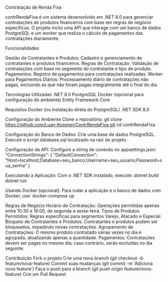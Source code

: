 Contratação de Renda Fixa

contrRendaFixa é um sistema desenvolvido em .NET 8.0 para gerenciar contratações de produtos financeiros com base em regras de negócio específicas.
O projeto inclui uma API que interage com um banco de dados PostgreSQL e um worker que realiza o cálculo de pagamentos das contratações diariamente.

Funcionalidades

Gestão de Contratantes e Produtos: Cadastro e gerenciamento de contratantes e produtos financeiros.
Regras de Contratação: Validação de contratações com base no segmento do contratante e tipo de produto.
Pagamentos: Registro de pagamentos para contratações realizadas.
Worker para Pagamentos Diários: Processamento diário de contratações não pagas, excluindo as que não foram pagas integralmente até o final do dia.

Tecnologias Utilizadas
.NET 8.0
PostgreSQL
Docker (opcional para configuração do ambiente)
Entity Framework Core

Requisitos
Docker (ou instalação direta do PostgreSQL)
.NET SDK 8.0

Configuração do Ambiente
Clone o repositório:
git clone https://github.com/Luan-Kussner/ContrRendaFixa.git
cd contrRendaFixa

Configuração do Banco de Dados:
Crie uma base de dados PostgreSQL.
Execute o script database.sql localizado na raiz do projeto.

Configuração da API:
Configure a string de conexão no appsettings.json:
"ConnectionStrings": {
  "DefaultConnection": "Host=localhost;Database=seu_banco;Username=seu_usuario;Password=sua_senha"
}

Executando a Aplicação:
Com o .NET SDK instalado, execute:
dotnet build
dotnet run

Usando Docker (opcional):
Para rodar a aplicação e o banco de dados com Docker, use:
docker-compose up

Regras de Negócio
Horário de Contratação: Operações permitidas apenas entre 10:30 e 16:00, de segunda a sexta-feira.
Tipos de Produtos Permitidos: Regras específicas para segmentos Varejo, Atacado e Especial.
Bloqueio de Contratantes e Produtos: Contratantes e produtos podem ser bloqueados, impedindo novas contratações.
Agrupamento de Contratações: O mesmo produto contratado várias vezes no dia é agrupado, atualizando apenas a quantidade.
Pagamentos: Contratações devem ser pagas no mesmo dia; caso contrário, serão excluídas no dia seguinte.

Contribuição
Fork o projeto
Crie uma nova branch (git checkout -b feature/nova-feature)
Commit suas mudanças (git commit -m 'Adiciona nova feature')
Faça o push para a branch (git push origin feature/nova-feature)
Crie um Pull Request
